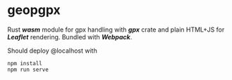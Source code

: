 # geopgpx
Rust ***wasm*** module for gpx handling with ***gpx*** crate and plain HTML+JS for ***Leaflet*** rendering. Bundled with ***Webpack***.


Should deploy @localhost with
```
npm install 
npm run serve
```
